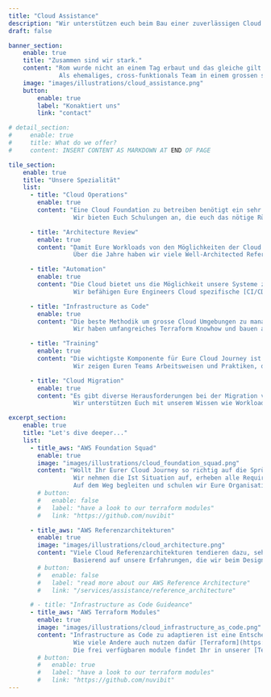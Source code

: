 ```yaml
---
title: "Cloud Assistance"
description: "Wir unterstützen euch beim Bau einer zuverlässigen Cloud Foundation."
draft: false

banner_section:
    enable: true
    title: "Zusammen sind wir stark."
    content: "Rom wurde nicht an einem Tag erbaut und das gleiche gilt für eine zuverlässige Cloud Foundation.<br><br>
              Als ehemaliges, cross-funktionals Team in einem grossen schweizer Unternehmen haben wir zahlreiche technische wie auch organisatorische Herausforderungen im Zusammenhang mit dem Aufbau einer Cloud Foundation bewältigt."
    image: "images/illustrations/cloud_assistance.png"
    button:
        enable: true
        label: "Konaktiert uns"
        link: "contact"

# detail_section:
#     enable: true
#     title: What do we offer?
#     content: INSERT CONTENT AS MARKDOWN AT END OF PAGE

tile_section:
    enable: true
    title: "Unsere Spezialität"
    list:
      - title: "Cloud Operations"
        enable: true
        content: "Eine Cloud Foundation zu betreiben benötigt ein sehr breites Skillset.<br><br>
                  Wir bieten Euch Schulungen an, die euch das nötige Rüstzeug an die Hand gibt, um eine zuverlässige und skallierbare [cloud foundation](/faq/#foundation \"Was ist eine Cloud Foundation?\") zu betreiben.<br><br>"

      - title: "Architecture Review"
        enable: true
        content: "Damit Eure Workloads von den Möglichkeiten der Cloud profitieren könnt ist eine cloud-ready Architektur entscheidend.<br><br>
                  Über die Jahre haben wir viele Well-Architected Referenzarchitekturen implementiert und reviewed. Dabei habe wir ein gutes Auge für mögliche Schwachstellen entwickelt."

      - title: "Automation"
        enable: true
        content: "Die Cloud bietet uns die Möglichkeit unsere Systeme zu hundert Prozent zu automatisieren.<br><br>
                  Wir befähigen Eure Engineers Cloud spezifische [CI/CD](/faq/#cicd \"Was ist CI/CD?\") pipelines zu bauen und zu betreiben."

      - title: "Infrastructure as Code"
        enable: true
        content: "Die beste Methodik um grosse Cloud Umgebungen zu managen ist [Infrastructure as Code](/faq/#iac \"Was ist Infrastructure as Code?\").<br><br>
                  Wir haben umfangreiches Terraform Knowhow und bauen auch unsere eigenen Module. Wir helfen Euch mit der Implementierung von unseren Modulen uns bieten Support für die Module an."

      - title: "Training"
        enable: true
        content: "Die wichtigste Komponente für Eure Cloud Journey ist Knowhow.<br><br>
                  Wir zeigen Euren Teams Arbeitsweisen und Praktiken, die im Umgang mit public Clouds speziell gut funktionieren und sich bewährt haben."

      - title: "Cloud Migration"
        enable: true
        content: "Es gibt diverse Herausforderungen bei der Migration von bestehenden Workloads in die Cloud.<br><br>
                  Wir unterstützen Euch mit unserem Wissen wie Workloads in die Cloud migriert werden können und gleichzeitig profitabel bleibe."

excerpt_section:
    enable: true
    title: "Let's dive deeper..."
    list:
      - title_aws: "AWS Foundation Squad"
        enable: true
        image: "images/illustrations/cloud_foundation_squad.png"
        content: "Wollt Ihr Eurer Cloud Journey so richtig auf die Sprünge helfen?<br>
                  Wir nehmen die Ist Situation auf, erheben alle Requirements und stellen ein Team von Spezialisten zusammen, die Euch eine Cloud Foundation in einem Bruchteil der normal benötigten Zeit aufbauen.
                  Auf dem Weg begleiten und schulen wir Eure Organisation so, dass Ihr die Ownership der Foundation komplett übernehmen könnt."
        # button:
        #   enable: false
        #   label: "have a look to our terraform modules"
        #   link: "https://github.com/nuvibit"

      - title_aws: "AWS Referenzarchitekturen"
        enable: true
        image: "images/illustrations/cloud_architecture.png"
        content: "Viele Cloud Referenzarchitekturen tendieren dazu, sehr generisch zu sein, damit ein breites Publikum angesprochen werden kann.<br>
                  Basierend auf unsere Erfahrungen, die wir beim Designen und Bauen von Cloud Systemen sammeln konnten haben wir verschiedene enterprise-ready und Praxis geprüfte Architektur Blueprints für AWS entwickelt.."
        # button:
        #   enable: false
        #   label: "read more about our AWS Reference Architecture"
        #   link: "/services/assistance/reference_architecture"

      # - title: "Infrastructure as Code Guideance"
      - title_aws: "AWS Terraform Modules"
        enable: true
        image: "images/illustrations/cloud_infrastructure_as_code.png"
        content: "Infrastructure as Code zu adaptieren ist eine Entscheidende Gundlage um ans Ziel einer robusten und skallierbaren Cloud Foundation zu gelangen.<br>
                  Wie viele Andere auch nutzen dafür [Terraform](https://www.terraform.io/intro/index.html 'Introduction to Terraform'. Wir haben eine Sammlung von Terraform Modulen entwickelt.
                  Die frei verfügbaren module findet Ihr in unserer [Terraform Registry](https://registry.terraform.io/namespaces/nuvibit)."
        # button:
        #   enable: true
        #   label: "have a look to our terraform modules"
        #   link: "https://github.com/nuvibit"
---
```

